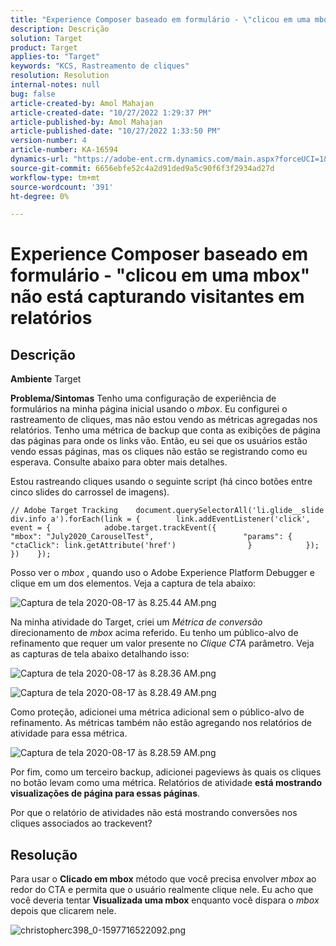 ```yaml
---
title: "Experience Composer baseado em formulário - \"clicou em uma mbox\" não está capturando visitantes em relatórios"
description: Descrição
solution: Target
product: Target
applies-to: "Target"
keywords: "KCS, Rastreamento de cliques"
resolution: Resolution
internal-notes: null
bug: false
article-created-by: Amol Mahajan
article-created-date: "10/27/2022 1:29:37 PM"
article-published-by: Amol Mahajan
article-published-date: "10/27/2022 1:33:50 PM"
version-number: 4
article-number: KA-16594
dynamics-url: "https://adobe-ent.crm.dynamics.com/main.aspx?forceUCI=1&pagetype=entityrecord&etn=knowledgearticle&id=0fb16a66-fb55-ed11-bba2-6045bd006793"
source-git-commit: 6656ebfe52c4a2d91ded9a5c90f6f3f2934ad27d
workflow-type: tm+mt
source-wordcount: '391'
ht-degree: 0%

---
```


# Experience Composer baseado em formulário - &quot;clicou em uma mbox&quot; não está capturando visitantes em relatórios

## Descrição

<b>Ambiente</b>
Target


<b>Problema/Sintomas</b>
Tenho uma configuração de experiência de formulários na minha página inicial usando o *mbox*. Eu configurei o rastreamento de cliques, mas não estou vendo as métricas agregadas nos relatórios. Tenho uma métrica de backup que conta as exibições de página das páginas para onde os links vão. Então, eu sei que os usuários estão vendo essas páginas, mas os cliques não estão se registrando como eu esperava. Consulte abaixo para obter mais detalhes.



Estou rastreando cliques usando o seguinte script (há cinco botões entre cinco slides do carrossel de imagens).




```
// Adobe Target Tracking    document.querySelectorAll('li.glide__slide div.info a').forEach(link = {        link.addEventListener('click', event = {            adobe.target.trackEvent({                    "mbox": "July2020_CarouselTest",                    "params": {                    "ctaClick": link.getAttribute('href')                }            });        })    });
```




Posso ver o *mbox* , quando uso o Adobe Experience Platform Debugger e clique em um dos elementos. Veja a captura de tela abaixo:



![Captura de tela 2020-08-17 às 8.25.44 AM.png](https://experienceleaguecommunities.adobe.com/t5/image/serverpage/image-id/26222i8EFBFA8432501D9E/image-size/medium?v=1.0&amp;amp;px=400 "Captura de tela 2020-08-17 às 8.25.44 AM.png")



Na minha atividade do Target, criei um *Métrica de conversão* direcionamento de *mbox* acima referido. Eu tenho um público-alvo de refinamento que requer um valor presente no *Clique CTA* parâmetro. Veja as capturas de tela abaixo detalhando isso:



![Captura de tela 2020-08-17 às 8.28.36 AM.png](https://experienceleaguecommunities.adobe.com/t5/image/serverpage/image-id/26225i9E8B86819537BB25/image-size/medium?v=1.0&amp;amp;px=400 "Captura de tela 2020-08-17 às 8.28.36 AM.png")

![Captura de tela 2020-08-17 às 8.28.49 AM.png](https://experienceleaguecommunities.adobe.com/t5/image/serverpage/image-id/26223i6D9AAA0A81236A58/image-size/medium?v=1.0&amp;amp;px=400 "Captura de tela 2020-08-17 às 8.28.49 AM.png")



Como proteção, adicionei uma métrica adicional sem o público-alvo de refinamento. As métricas também não estão agregando nos relatórios de atividade para essa métrica.



![Captura de tela 2020-08-17 às 8.28.59 AM.png](https://experienceleaguecommunities.adobe.com/t5/image/serverpage/image-id/26224iFF036B11B2E932FC/image-size/medium?v=1.0&amp;amp;px=400 "Captura de tela 2020-08-17 às 8.28.59 AM.png")



Por fim, como um terceiro backup, adicionei pageviews às quais os cliques no botão levam como uma métrica. Relatórios de atividade <b>está mostrando visualizações de página para essas páginas</b>.



Por que o relatório de atividades não está mostrando conversões nos cliques associados ao trackevent?


## Resolução


Para usar o <b>Clicado em mbox</b> método que você precisa envolver *mbox* ao redor do CTA e permita que o usuário realmente clique nele. Eu acho que você deveria tentar <b>Visualizada uma mbox</b> enquanto você dispara o *mbox* depois que clicarem nele.



![christopherc398_0-1597716522092.png](https://experienceleaguecommunities.adobe.com/t5/image/serverpage/image-id/26237i01409F8DF7D2F948/image-size/medium?v=1.0&amp;amp;px=400)



